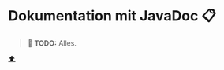 # Dokumentation mit JavaDoc :clipboard:

> :construction: **TODO:** Alles.


<!-- Dieser Link sollte am Ende der Datei stehen! -->
<a class="top-link" href="#">:arrow_up:</a>